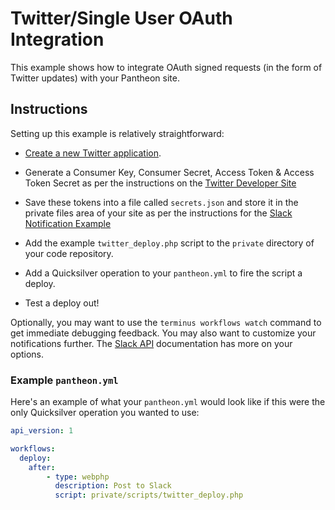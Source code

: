 # Twitter/Single User OAuth Integration #

This example shows how to integrate OAuth signed requests (in the form of Twitter updates) with your Pantheon site.

## Instructions ##

Setting up this example is relatively straightforward:

- [Create a new Twitter application](https://apps.twitter.com/).
- Generate a Consumer Key, Consumer Secret, Access Token & Access Token Secret as per the instructions on the [Twitter Developer Site](https://dev.twitter.com/oauth/overview/application-owner-access-tokens)
- Save these tokens into a file called `secrets.json` and store it in the private files area of your site as per the instructions for the [Slack Notification Example](https://github.com/pantheon-systems/quicksilver-examples/blob/master/slack_notification/README.md)

- Add the example `twitter_deploy.php` script to the `private` directory of your code repository.
- Add a Quicksilver operation to your `pantheon.yml` to fire the script a deploy.
- Test a deploy out!

Optionally, you may want to use the `terminus workflows watch` command to get immediate debugging feedback. You may also want to customize your notifications further. The [Slack API](https://api.slack.com/incoming-webhooks) documentation has more on your options.

### Example `pantheon.yml` ###

Here's an example of what your `pantheon.yml` would look like if this were the only Quicksilver operation you wanted to use:

```yaml
api_version: 1

workflows:
  deploy:
    after:
        - type: webphp
          description: Post to Slack
          script: private/scripts/twitter_deploy.php
```
